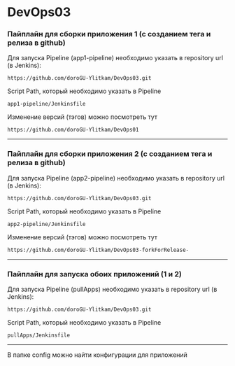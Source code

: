 # DevOps03
### Пайплайн для сборки приложения 1 (с созданием тега и релиза в github)
Для запуска Pipeline (app1-pipeline) необходимо указать в repository url (в Jenkins):
```shell
https://github.com/doroGU-Ylitkam/DevOps03.git
```

Script Path, который необходимо указать в Pipeline
```shell
app1-pipeline/Jenkinsfile
```
Изменение версий (тэгов) можно посмотреть тут
```shell
https://github.com/doroGU-Ylitkam/DevOps01
```
_____
### Пайплайн для сборки приложения 2 (с созданием тега и релиза в github)
Для запуска Pipeline (app2-pipeline) необходимо указать в repository url (в Jenkins):
```shell
https://github.com/doroGU-Ylitkam/DevOps03.git
```

Script Path, который необходимо указать в Pipeline
```shell
app2-pipeline/Jenkinsfile
```

Изменение версий (тэгов) можно посмотреть тут
```shell
https://github.com/doroGU-Ylitkam/DevOps03-forkForRelease-
```
_____
### Пайплайн для запуска обоих приложений (1 и 2)
Для запуска Pipeline (pullApps) необходимо указать в repository url (в Jenkins):
```shell
https://github.com/doroGU-Ylitkam/DevOps03.git
```
Script Path, который необходимо указать в Pipeline
```shell
pullApps/Jenkinsfile
```
_____
В папке config можно найти конфигурации для приложений
